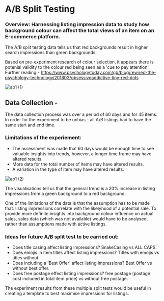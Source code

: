 # A/B Split Testing
### Overview: Harnessing listing impression data to study how background colour can affect the total views of an item on an E-commerce platform.

The A/B split testing data tells us that red backgrounds result in higher search impressions than green backgrounds. 

Based on pre-experiment research of colour selection, it appears there is potenial validity to the colour red being seen as a 'cue to pay attention'. Further reading - https://www.psychologytoday.com/gb/blog/rewired-the-psychology-technology/201803/obsessiveaddictive-tiny-red-dots

![ab1 (1)](https://user-images.githubusercontent.com/99413257/157263640-eb1a73f6-9024-453d-9884-993ac5de096f.jpg)

## Data Collection - 
The data collection process was over a period of 60 days and for 45 items.
In order for the experiment to be unbias - all A/B listings had to have the same start and end time.

### Limitations of the experiement:
* The assessment was made that 60 days would be enough time to see valuable insights into trends, however, a longer time frame may have altered results.
* More data for the total number of items may have altered results.
* A variation in the type of item may have altered results. 

![ab1 (2)](https://user-images.githubusercontent.com/99413257/157263672-59c9657a-c8c1-47ff-88bd-f8bab01ce34d.jpg)

The visualisations tell us that the general trend is a 20% increase in listing impressions from a green background to a red background. 

One of the limitations of the data is that the assumption has to be made that: listing impressions correlate with the likelyhood of a potential sale. To provide more definite insights into background colour influence on actual sales, sales data (which was not available) would have to be analysed, rather than assumptions made with active listings.

### Ideas for future A/B split test to be carried out:
* Does title casing affect listing impressions? SnakeCasing vs ALL CAPS.
* Does emojis in item titles affect listing impressions? Titles with emojis vs titles without.
* Does including a 'Best Offer' affect listing impressions? Best Offer vs without best offer.
* Does free postage effect listing impressions? free postage (postage cost included in total item price) vs without free postage.

The experiment results from these multiple split tests would be useful in creating a template to best maximise impressions for listings. 
